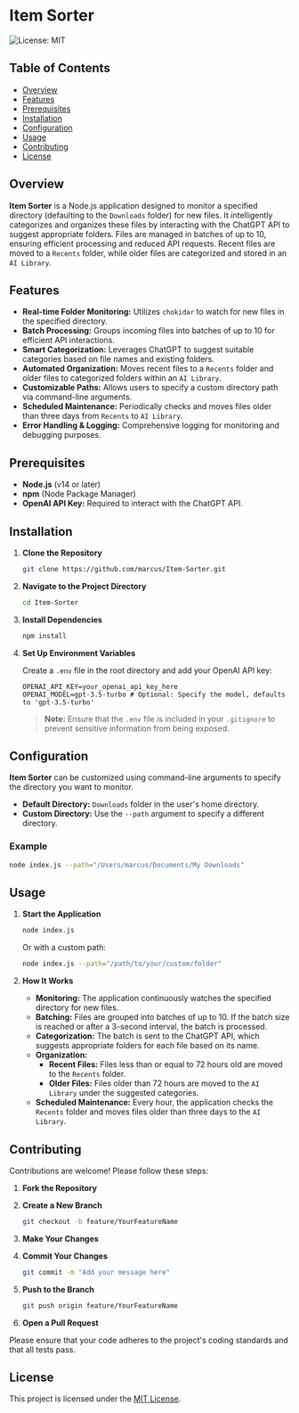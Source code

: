 # Item Sorter

![License: MIT](https://img.shields.io/badge/License-MIT-yellow.svg)

## Table of Contents

- [Overview](#overview)
- [Features](#features)
- [Prerequisites](#prerequisites)
- [Installation](#installation)
- [Configuration](#configuration)
- [Usage](#usage)
- [Contributing](#contributing)
- [License](#license)

## Overview

**Item Sorter** is a Node.js application designed to monitor a specified directory (defaulting to the `Downloads` folder) for new files. It intelligently categorizes and organizes these files by interacting with the ChatGPT API to suggest appropriate folders. Files are managed in batches of up to 10, ensuring efficient processing and reduced API requests. Recent files are moved to a `Recents` folder, while older files are categorized and stored in an `AI Library`.

## Features

- **Real-time Folder Monitoring:** Utilizes `chokidar` to watch for new files in the specified directory.
- **Batch Processing:** Groups incoming files into batches of up to 10 for efficient API interactions.
- **Smart Categorization:** Leverages ChatGPT to suggest suitable categories based on file names and existing folders.
- **Automated Organization:** Moves recent files to a `Recents` folder and older files to categorized folders within an `AI Library`.
- **Customizable Paths:** Allows users to specify a custom directory path via command-line arguments.
- **Scheduled Maintenance:** Periodically checks and moves files older than three days from `Recents` to `AI Library`.
- **Error Handling & Logging:** Comprehensive logging for monitoring and debugging purposes.

## Prerequisites

- **Node.js** (v14 or later)
- **npm** (Node Package Manager)
- **OpenAI API Key:** Required to interact with the ChatGPT API.

## Installation

1. **Clone the Repository**

   ```bash
   git clone https://github.com/marcus/Item-Sorter.git
   ```

2. **Navigate to the Project Directory**

   ```bash
   cd Item-Sorter
   ```

3. **Install Dependencies**

   ```bash
   npm install
   ```

4. **Set Up Environment Variables**

   Create a `.env` file in the root directory and add your OpenAI API key:

   ```env
   OPENAI_API_KEY=your_openai_api_key_here
   OPENAI_MODEL=gpt-3.5-turbo # Optional: Specify the model, defaults to 'gpt-3.5-turbo'
   ```

   > **Note:** Ensure that the `.env` file is included in your `.gitignore` to prevent sensitive information from being exposed.

## Configuration

**Item Sorter** can be customized using command-line arguments to specify the directory you want to monitor.

- **Default Directory:** `Downloads` folder in the user's home directory.
- **Custom Directory:** Use the `--path` argument to specify a different directory.

### Example

```bash
node index.js --path="/Users/marcus/Documents/My Downloads"
```

## Usage

1. **Start the Application**

   ```bash
   node index.js
   ```

   Or with a custom path:

   ```bash
   node index.js --path="/path/to/your/custom/folder"
   ```

2. **How It Works**

   - **Monitoring:** The application continuously watches the specified directory for new files.
   - **Batching:** Files are grouped into batches of up to 10. If the batch size is reached or after a 3-second interval, the batch is processed.
   - **Categorization:** The batch is sent to the ChatGPT API, which suggests appropriate folders for each file based on its name.
   - **Organization:** 
     - **Recent Files:** Files less than or equal to 72 hours old are moved to the `Recents` folder.
     - **Older Files:** Files older than 72 hours are moved to the `AI Library` under the suggested categories.
   - **Scheduled Maintenance:** Every hour, the application checks the `Recents` folder and moves files older than three days to the `AI Library`.

## Contributing

Contributions are welcome! Please follow these steps:

1. **Fork the Repository**

2. **Create a New Branch**

   ```bash
   git checkout -b feature/YourFeatureName
   ```

3. **Make Your Changes**

4. **Commit Your Changes**

   ```bash
   git commit -m "Add your message here"
   ```

5. **Push to the Branch**

   ```bash
   git push origin feature/YourFeatureName
   ```

6. **Open a Pull Request**

Please ensure that your code adheres to the project's coding standards and that all tests pass.

## License

This project is licensed under the [MIT License](LICENSE).
